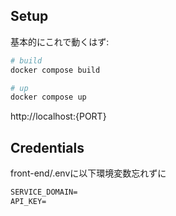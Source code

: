 ## Setup
基本的にこれで動くはず:

```bash
# build
docker compose build

# up
docker compose up
```

http://localhost:{PORT}

## Credentials
front-end/.envに以下環境変数忘れずに
```txt
SERVICE_DOMAIN=
API_KEY=
```